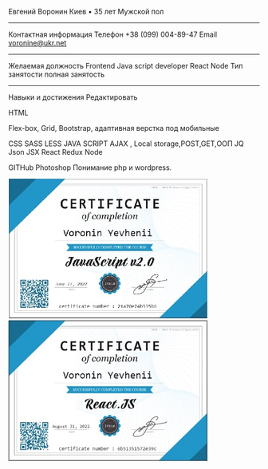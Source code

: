 Евгений
Воронин
Киев • 35 лет
Мужской пол
________________________________________
Контактная информация
Телефон
+38 (099) 004-89-47
Email
voronine@ukr.net
________________________________________
Желаемая должность
Frontend Java script developer React Node
Тип занятости
полная занятость
________________________________________
Навыки и достижения
Редактировать



HTML

Flex-box, Grid, Bootstrap, адаптивная верстка под мобильные

CSS SASS LESS
JAVA SCRIPT
AJAX , Local storage,POST,GET,ООП
JQ Json JSX 
React
Redux Node

GITHub
Photoshop
Понимание php и wordpress.

![](https://github.com/voronine/voronine/blob/main/js.jpg)
![](https://github.com/voronine/voronine/blob/main/react.jpg)
  

